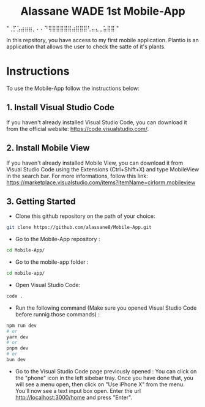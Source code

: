 <h1 align="center">
  Alassane WADE 1st Mobile-App
</h1>

"⢀⡋⣡⣴⣶⣶⡀⠄⠄⠙⢿⣿⣿⣿⣿⣿⣴⣿⣿⣿⢃⣤⣄⣀⣥⣿⣿ "

In this repsitory, you have access to my first mobile application. Plantio is an application that allows the user to check the satte of it's plants. 

# Instructions 
To use the Mobile-App follow the instructions below:

## 1. Install Visual Studio Code
If you haven't already installed Visual Studio Code, you can download it from the official website: https://code.visualstudio.com/.

## 2. Install Mobile View
If you haven't already installed Mobile View, you can download it from Visual Studio Code using the Extensions (Ctrl+Shift+X) and type MobileView in the search bar.
For more informations, follow this link: https://marketplace.visualstudio.com/items?itemName=cirlorm.mobileview

## 3. Getting Started
- Clone this github repository on the path of your choice: 
```bash
git clone https://github.com/alassane8/Mobile-App.git
```
- Go to the Mobile-App repository :
```bash
cd Mobile-App/
```
- Go to the mobile-app folder :
```bash
cd mobile-app/
```
- Open Visual Studio Code:
```bash
code .
```
- Run the following command (Make sure you opened Visual Studio Code before runnig those commands) :
```bash
npm run dev
# or
yarn dev
# or
pnpm dev
# or
bun dev
```
- Go to the Visual Studio Code page previously opened :
You can click on the "phone" icon in the left sibebar tray. Once you have done that, you will see a menu open, then click on "Use iPhone X" from the menu. You'll now see a text input box open.
Enter the url [http://localhost:3000/home](http://localhost:3000/home) and press "Enter".